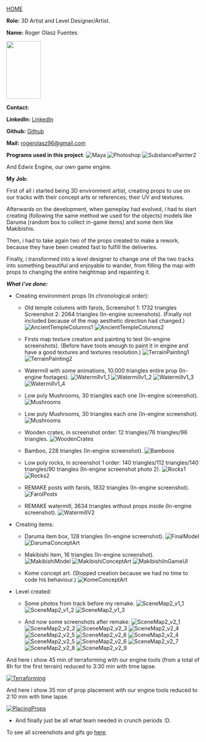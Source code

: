 [HOME](index.md)

**Role:** 3D Artist and Level Designer/Artist.

**Name:** Roger Olasz Fuentes

<img src="http://i.imgur.com/4NYlcfa.png" height="150" width="90">

**Contact:** 

**LinkedIn:** [LinkedIn](https://www.linkedin.com/in/rolaszf/)

**Github:** [Github](https://github.com/RogerOlasz)

**Mail:** rogerolasz96@gmail.com

**Programs used in this project**: ![Maya](https://cdna.artstation.com/p/softwares/icons/000/000/024/default/Maya.png?1424684349) ![Photoshop](https://cdna.artstation.com/p/softwares/icons/000/000/032/default/Photoshop.png?1424684351) ![SubstancePainter2](https://cdnb.artstation.com/p/softwares/icons/000/000/041/default/Substance_Painter_Icon.png?1456833230) 

And Edwix Engine, our own game engine.

**My Job:** 

First of all i started being 3D environment artist, creating props to use on our tracks with their concept arts or references, their UV and textures. 

Afterwards on the development, when gameplay had evolved, i had to start creating (following the same method we used for the objects) models like Daruma (random box to collect in-game items)
and some item like Makibishis.

Then, i had to take again two of the props created to make a rework, because they have been created fast to fulfill the deliveries.

Finally, i transformed into a level designer to change one of the two tracks into something beautiful and enjoyable to wander, from filling the map with props to changing the entire heightmap and repainting it.

_**What i've done:**_

- Creating environment props (In chronological order):

	- Old temple columns with farols, Screenshot 1: 1732 triangles Screenshot 2: 2064 triangles (In-engine screenshots). (Finally not included because of the map aesthetic direction had changed.)
![AncientTempleColumns1](http://i.imgur.com/bpOPCB7.png) ![AncientTempleColumns2](http://i.imgur.com/a8PmUaF.png)

	- Firsts map texture creation and painting to test (In-engine screenshots). (Before have tools enough to paint it in engine and have a good textures and textures resolution.)
![TerrainPainting1](http://i.imgur.com/aV3L0db.png) ![TerrainPainting2](http://i.imgur.com/hI3xB7K.png)

	- Watermill with some animations, 10.000 triangles entire prop (In-engine footages).
![Watermillv1_1](http://i.imgur.com/pq7ArWQ.gif) ![Watermillv1_2](http://i.imgur.com/9Nx4z1V.gif)
![Watermillv1_3](http://i.imgur.com/vd1h9Bz.gif) ![Watermillv1_4](http://i.imgur.com/Jjx0vG4.gif)

	- Low poly Mushrooms, 30 triangles each one (In-engine screenshot). 
![Mushrooms](http://i.imgur.com/T8nN6SQ.png)

	- Low poly Mushrooms, 30 triangles each one (In-engine screenshot). 
![Mushrooms](http://i.imgur.com/T8nN6SQ.png)

	- Wooden crates, in screenshot order: 12 triangles/76 triangles/96 triangles.
![WoodenCrates](http://i.imgur.com/FLLuSOh.png)

	- Bamboo, 228 triangles (In-engine screenshot).
![Bamboos](http://i.imgur.com/HylcQ2z.png)

	- Low poly rocks, in screenshot 1 order: 140 triangles/112 triangles/140 triangles/90 triangles (In-engine screenshot photo 2).
![Rocks1](http://i.imgur.com/toR3Uhy.png) ![Rocks2](http://i.imgur.com/7MRYCCn.png)

	- REMAKE posts with farols, 1832 triangles (In-engine screenshot).
![FarolPosts](http://i.imgur.com/ioysSpi.png)

	- REMAKE watermill, 3634 triangles without props inside (In-engine screenshot).
![WatermillV2](http://i.imgur.com/1nzTaZA.png)


- Creating items:
	- Daruma item box, 128 triangles (In-engine screenshot).
![FinalModel](http://i.imgur.com/MtJdgBq.png) ![DarumaConceptArt](http://i.imgur.com/pw6X57h.png)

	- Makibishi item, 16 triangles (In-engine screenshot).
![MakibishiModel](http://i.imgur.com/xIaZelW.png) ![MakibishiConceptArt](http://i.imgur.com/U3NCK4Q.png) ![MakibishiInGameUI](http://i.imgur.com/ioFYAj4.png)

	- Kome concept art. (Stopped creation because we had no time to code his behaviour.)
![KomeConceptArt](http://i.imgur.com/vtDHlVD.png)


- Level created:
	- Some photos from track before my remake.
![SceneMap2_v1_1](http://i.imgur.com/lDveYcd.png) ![SceneMap2_v1_2](http://i.imgur.com/wXd5yyh.png) ![SceneMap2_v1_3](http://i.imgur.com/0fS4tJv.png)

	- And now some screenshots after remake:
![SceneMap2_v2_1](http://i.imgur.com/L0nOkVE.png) ![SceneMap2_v2_2](http://i.imgur.com/IVMHXK9.png) ![SceneMap2_v2_3](http://i.imgur.com/RSmC9JI.png)
![SceneMap2_v2_4](http://i.imgur.com/WJXZE7g.png) ![SceneMap2_v2_5](http://i.imgur.com/5k7kyX3.png) ![SceneMap2_v2_6](http://i.imgur.com/99jwl3z.png)
![SceneMap2_v2_4](http://i.imgur.com/4oiXVYr.png) ![SceneMap2_v2_5](http://i.imgur.com/rtD8AAs.png) ![SceneMap2_v2_6](http://i.imgur.com/L8CIQaI.png)
![SceneMap2_v2_7](http://i.imgur.com/aYvYQsO.png) ![SceneMap2_v2_8](http://i.imgur.com/X2ykEIK.png) ![SceneMap2_v2_9](http://i.imgur.com/RaM6YUt.png)

And here i show 45 min of terraforming with our engine tools (from a total of 8h for the first terrain) reduced to 3:30 min with time lapse.

[![Terraforming](http://img.youtube.com/vi/7-ABw7wDyYE/0.jpg)](http://www.youtube.com/watch?v=7-ABw7wDyYE)

And here i show 35 min of prop placement with our engine tools reduced to 2:10 min with time lapse.

[![PlacingProps](http://img.youtube.com/vi/xkaNH-Ar9cs/0.jpg)](http://www.youtube.com/watch?v=xkaNH-Ar9cs)

- And finally just be all what team needed in crunch periods :D.

To see all screenshots and gifs go [here](http://rogerolaszfuentes.imgur.com/all/).
